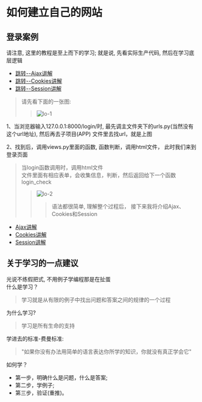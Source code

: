 如何建立自己的网站    
====

## 登录案例  
请注意, 这里的教程是至上而下的学习; 就是说, 先看实际生产代码, 然后在学习底层逻辑    
- [跳转--Ajax讲解]()    
- [跳转--Cookies讲解]()   
- [跳转--Session讲解]()    
  
> 请先看下面的一张图:  
>> ![lo-1](https://github.com/KissMyLady/Django/blob/master/Img/Ajax_Session/lo-1.jpg)  
  
1、当浏览器输入127.0.0.1:8000/login/时, 最先调主文件夹下的urls.py(当然没有这个url地址), 然后再去子项目(APP)  文件里去找url，就是上图  
  
2、找到后，调用views.py里面的函数, 函数判断，调用html文件， 此时我们来到登录页面    
> 当login函数调用时，调用html文件    
> 文件里面有相应表单，会收集信息，判断，然后返回给下一个函数login_check     
>> ![lo-2](https://github.com/KissMyLady/Django/blob/master/Img/Ajax_Session/lo-1.jpg)    
>>  
>>> 语法都很简单, 理解整个过程后， 接下来我将介绍Ajax、Cookies和Session     
  
- [Ajax讲解]()     
- [Cookies讲解]()    
- [Session讲解]()  


## 关于学习的一点建议    
光说不练假把式, 不用例子学编程那是在扯蛋    
什么是学习？   
> 学习就是从有限的例子中找出问题和答案之间的规律的一个过程     
 
为什么学习?    
> 学习是所有生命的支持    
 
学进去的标准-费曼标准:    
> "如果你没有办法用简单的语言表达你所学的知识，你就没有真正学会它"  
  
如何学？    
* 第一步，明确什么是问题，什么是答案;    
* 第二步，学例子;    
* 第三步，验证(重推)。  

